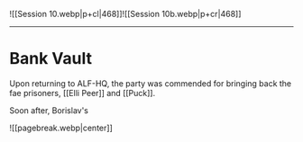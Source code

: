 ![[Session 10.webp|p+cl|468]]![[Session 10b.webp|p+cr|468]]

---------------------------------
# Bank Vault
Upon returning to ALF-HQ, the party was commended for bringing back the fae prisoners, [[Elli Peer]] and [[Puck]].

Soon after, Borislav's 

![[pagebreak.webp|center]]
